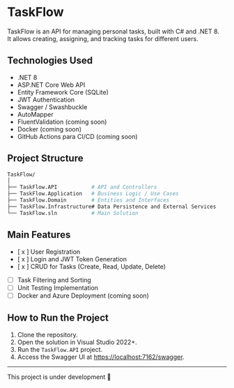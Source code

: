 ﻿# TaskFlow

TaskFlow is an API for managing personal tasks, built with C# and .NET 8.  
It allows creating, assigning, and tracking tasks for different users.

## Technologies Used
- .NET 8
- ASP.NET Core Web API
- Entity Framework Core (SQLite)
- JWT Authentication
- Swagger / Swashbuckle
- AutoMapper
- FluentValidation (coming soon)
- Docker (coming soon)
- GitHub Actions para CI/CD (coming soon)

## Project Structure

``` bash
TaskFlow/
│
├── TaskFlow.API           # API and Controllers
├── TaskFlow.Application   # Business Logic / Use Cases
├── TaskFlow.Domain        # Entities and Interfaces
├── TaskFlow.Infrastructure# Data Persistence and External Services
└── TaskFlow.sln           # Main Solution
``` 


## Main Features
- [ x ] User Registration
- [ x ] Login and JWT Token Generation
- [ x ] CRUD for Tasks (Create, Read, Update, Delete)
- [ ] Task Filtering and Sorting
- [ ] Unit Testing Implementation
- [ ] Docker and Azure Deployment (coming soon)

## How to Run the Project
1. Clone the repository.
2. Open the solution in Visual Studio 2022+.
3. Run the `TaskFlow.API` project.
4. Access the Swagger UI at [https://localhost:7162/swagger](https://localhost:7162/swagger).

---

This project is under development 🚀
